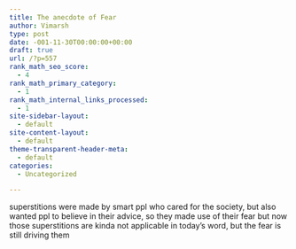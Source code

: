 ```yaml
---
title: The anecdote of Fear
author: Vimarsh
type: post
date: -001-11-30T00:00:00+00:00
draft: true
url: /?p=557
rank_math_seo_score:
  - 4
rank_math_primary_category:
  - 1
rank_math_internal_links_processed:
  - 1
site-sidebar-layout:
  - default
site-content-layout:
  - default
theme-transparent-header-meta:
  - default
categories:
  - Uncategorized

---
```

superstitions were made by smart ppl who cared for the society, but also wanted ppl to believe in their advice, so they made use of their fear but now those superstitions are kinda not applicable in today&#8217;s word, but the fear is still driving them